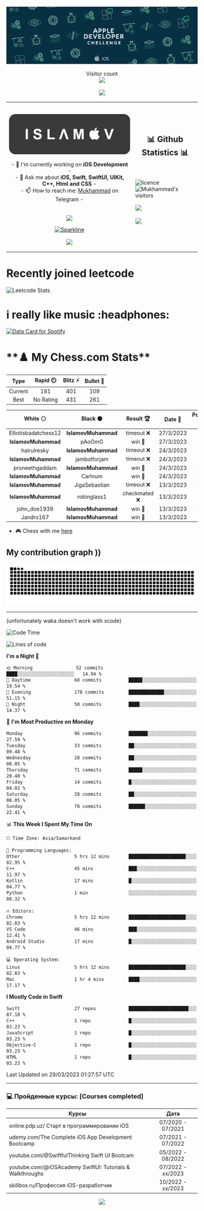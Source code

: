 
<p align="center">
  <img src="https://github.com/IslamovMukhammad/IslamovMukhammad/blob/main/GIFapple.gif" >
</p>
<p align="center"> 
  Visitor count<br>
  <img src="https://profile-counter.glitch.me/IslamovMukhammad/count.svg" />
</p>

<!-- <h2 align="center">Hello! Welcome to Mukhammad's Github page </h2> -->
<p align="center"> 
  <img src="https://readme-typing-svg.demolab.com?font=Fira+Code&pause=1000&color=56F7AD&width=435&lines=Hello!+Welcome+to+Mukhammad's+Github+page" />
</p>

<p align="center">
<table align="center">
   <tr >
      <td>
         <h2><a href="https://t.me/iMacBro"><img align="center" src="https://github.com/IslamovMukhammad/mukhammad/blob/main/oie_png-4.png?raw=true" width="600px"/></a></h2>
         <p align="center">
         - 🔭 I'm currently working on <strong>iOS Development</strong> -
         <br/>
         - 💬 Ask me about <strong>iOS, Swift, SwiftUI, UIKit, C++, Html and CSS</strong> -
         <br/>
         - 📫 How to reach me: <a href="https://t.me/iCe1m">Mukhammad</a> on Telegram -
         <br/>
                     </p>
         <br/>
        <div align=center>
    <a href="https://github.com/anuraghazra/github-readme-stats">
      <img align="center" src="https://github-readme-stats-sigma-five.vercel.app/api/top-langs/?username=IslamovMukhammad&hide=c%23,powershell,Html,Python,Mathematica,Ruby,Objective-C,Objective-C%2b%2b,Cuda&title_color=61dafb&text_color=ffffff&icon_color=61dafb&bg_color=20232a&langs_count=8&layout=compact&border_color=61dafb&hide_border=true" />
    </a>
  </div>
         <p align="center">                     
<!--              <img align="center" src="https://github-readme-stats.vercel.app/api/top-langs/?username=IslamovMukhammad&theme=radical&hide_border=true&count-private=true" /> -->
         </p> 
        <p align="center"><a href="https://stars.medv.io/Naereen/badges"><img src="https://stars.medv.io/Naereen/badges.svg" alt="Sparkline"></a></p>
         <p align="center">
            <img align="center" src="https://github-profile-trophy.vercel.app/?username=IslamovMukhammad&title=Commit,Stars,MultipleLanguage,Followers,Repositories,PullRequest,Issues&theme=juicyfresh&no-bg=true&no-frame=true"/>
         </p>
      </td>
      <td >
      <h2 align="center">📊 Github Statistics 📊 </h2>   
         <br/>
         <p align="left"> 
           <img align="center" src="https://badgen.net/github/license/Naereen/Strapdown.js" alt="licence" /> 
<!--     visitors         -->
           <img align="center" src="https://visitor-badge.glitch.me/badge?page_id=IslamovMukhammad.visitor-badge" alt="Mukhammad's visitors" />
<!--     visitors         -->
            </p>
         <img align="center" src="http://github-readme-streak-stats.herokuapp.com?user=IslamovMukhammad&theme=github-dark&hide_border=true&date_format=M%20j%5B%2C%20Y%5D" /><b/r></br><br/>
         <img align="center" src="https://github-readme-stats-sigma-five.vercel.app/api?username=IslamovMukhammad&theme=radical&show_icons=true&hide_border=true" />
          <br/><br/>
<!--                   <p align="center">
                    <a href="https://guilyx.vercel.app/api/now-playing?open">
                      <img src="https://guilyx.vercel.app/api/now-playing">
                    </a>
                  </p> -->
      </td>
   </tr>
</table>
</p>
<h1>
   Recently joined leetcode
</h1>

![Leetcode Stats](https://leetcard.jacoblin.cool/MuhammadIslamov?theme=nord)

<h1>
  i really like music :headphones:
</h1>

<a href="https://www.data-card-for-spotify.com/card?user_id=31ziehm6apuzanaqu7v5y7ruzdsy">
  <img src="https://www.data-card-for-spotify.com/api/card?user_id=31ziehm6apuzanaqu7v5y7ruzdsy" alt="Data Card for Spotify">
</a>

<h1>
  **♟️ My Chess.com Stats** 
</h1>


<!--START_SECTION:chessStats-->
<!-- Automatically generated with https://github.com/Balastrong/chess-stats-action -->

| Type | Rapid ⏲️ | Blitz ⚡ | Bullet 🔫 |
|:---:|:---:|:---:|:---:|
| Current | 181 | 401 | 109 |
| Best | No Rating | 431 | 261 |

| White ⚪ | Black ⚫ | Result 🏆 | Date 📅 | Position 🗺️ | Type 🕕 |
|:---:|:---:|:---:|:---:|:---:|:---:|
| Elliotisbadatchess12 | **IslamovMuhammad** | timeout ❌ | 27/3/2023 | <a href="http://www.ee.unb.ca/cgi-bin/tervo/fen.pl?select=4k3/p1p1p2p/1p6/3r3P/1PK5/P1P2n2/8/8 b - -">Link</a> | Bullet |
| **IslamovMuhammad** | pAoOmG | win 🥇 | 27/3/2023 | <a href="http://www.ee.unb.ca/cgi-bin/tervo/fen.pl?select=r1q1kbnr/ppp1pppp/2n5/3p4/8/1PP1P1P1/P2P1P1P/RNBQK1NR b KQkq -">Link</a> | Bullet |
| hairulresky | **IslamovMuhammad** | timeout ❌ | 24/3/2023 | <a href="http://www.ee.unb.ca/cgi-bin/tervo/fen.pl?select=r1k4r/p1p4p/1pP3p1/8/2R4q/2N5/PPPK2PP/8 b - -">Link</a> | Bullet |
| **IslamovMuhammad** | jambotforjam | timeout ❌ | 24/3/2023 | <a href="http://www.ee.unb.ca/cgi-bin/tervo/fen.pl?select=rn2kb1r/2p1n1pp/p1p2p2/3pp3/8/2P1P1PN/PP1P1P1P/RNB1K2R w KQkq -">Link</a> | Bullet |
| proneethgaddam | **IslamovMuhammad** | win 🥇 | 24/3/2023 | <a href="http://www.ee.unb.ca/cgi-bin/tervo/fen.pl?select=r1bqkb1r/p1pp1ppp/1pn2n2/1B2p3/4P3/2N2N2/PPPP1PPP/R1BQK2R w KQkq -">Link</a> | Bullet |
| **IslamovMuhammad** | Carlnum | win 🥇 | 24/3/2023 | <a href="http://www.ee.unb.ca/cgi-bin/tervo/fen.pl?select=rnbqkbnr/pppp1ppp/8/4p3/8/4P2N/PPPP1PPP/RNBQKB1R b KQkq -">Link</a> | Blitz |
| **IslamovMuhammad** | JigaSebastian | timeout ❌ | 13/3/2023 | <a href="http://www.ee.unb.ca/cgi-bin/tervo/fen.pl?select=3rk3/ppp1pp2/6p1/4b3/1K5r/P1NP4/1P1P4/q7 w - -">Link</a> | Blitz |
| **IslamovMuhammad** | robinglass1 | checkmated ❌ | 13/3/2023 | <a href="http://www.ee.unb.ca/cgi-bin/tervo/fen.pl?select=rn2k2r/ppp2p2/6p1/2p1p2p/4n1b1/1P4N1/P1PP1q1P/RNQ1K2R w KQkq -">Link</a> | Blitz |
| john_doe1939 | **IslamovMuhammad** | win 🥇 | 13/3/2023 | <a href="http://www.ee.unb.ca/cgi-bin/tervo/fen.pl?select=7k/ppp2p2/3pp2p/7r/PPP1N3/7K/7P/R7 w - -">Link</a> | Blitz |
| Jandro167 | **IslamovMuhammad** | win 🥇 | 13/3/2023 | <a href="http://www.ee.unb.ca/cgi-bin/tervo/fen.pl?select=rnbqkbnr/pppp1ppp/4p3/8/4P3/8/PPPP1PPP/RNBQKBNR w KQkq -">Link</a> | Blitz |

<!--END_SECTION:chessStats-->
- 🎮 Chess with me [here](https://chess.com/play/IslamovMuhammad)

## My contribution graph ))

<picture>
  <source media="(prefers-color-scheme: dark)" srcset="https://raw.githubusercontent.com/IslamovMukhammad/IslamovMukhammad/output/github-contribution-grid-snake-dark.svg">
  <source media="(prefers-color-scheme: light)" srcset="https://raw.githubusercontent.com/IslamovMukhammad/IslamovMukhammad/output/github-contribution-grid-snake.svg">
  <img alt="github contribution grid snake animation" src="https://raw.githubusercontent.com/IslamovMukhammad/IslamovMukhammad/output/github-contribution-grid-snake.svg">
</picture>

---
(unfortunately waka doesn't work with xcode)

<!--START_SECTION:waka-->
![Code Time](http://img.shields.io/badge/Code%20Time-7%20hrs%207%20mins-blue)

![Lines of code](https://img.shields.io/badge/From%20Hello%20World%20I%27ve%20Written-201.8%20thousand%20lines%20of%20code-blue)

**I'm a Night 🦉** 

```text
🌞 Morning                52 commits          ████░░░░░░░░░░░░░░░░░░░░░   14.94 % 
🌆 Daytime                68 commits          █████░░░░░░░░░░░░░░░░░░░░   19.54 % 
🌃 Evening                178 commits         █████████████░░░░░░░░░░░░   51.15 % 
🌙 Night                  50 commits          ████░░░░░░░░░░░░░░░░░░░░░   14.37 % 
```
📅 **I'm Most Productive on Monday** 

```text
Monday                   96 commits          ███████░░░░░░░░░░░░░░░░░░   27.59 % 
Tuesday                  33 commits          ██░░░░░░░░░░░░░░░░░░░░░░░   09.48 % 
Wednesday                28 commits          ██░░░░░░░░░░░░░░░░░░░░░░░   08.05 % 
Thursday                 71 commits          █████░░░░░░░░░░░░░░░░░░░░   20.40 % 
Friday                   14 commits          █░░░░░░░░░░░░░░░░░░░░░░░░   04.02 % 
Saturday                 28 commits          ██░░░░░░░░░░░░░░░░░░░░░░░   08.05 % 
Sunday                   78 commits          ██████░░░░░░░░░░░░░░░░░░░   22.41 % 
```


📊 **This Week I Spent My Time On** 

```text
🕑︎ Time Zone: Asia/Samarkand

💬 Programming Languages: 
Other                    5 hrs 12 mins       █████████████████████░░░░   82.95 % 
C++                      45 mins             ███░░░░░░░░░░░░░░░░░░░░░░   11.97 % 
Kotlin                   17 mins             █░░░░░░░░░░░░░░░░░░░░░░░░   04.77 % 
Python                   1 min               ░░░░░░░░░░░░░░░░░░░░░░░░░   00.32 % 

🔥 Editors: 
Chrome                   5 hrs 12 mins       █████████████████████░░░░   82.83 % 
VS Code                  46 mins             ███░░░░░░░░░░░░░░░░░░░░░░   12.41 % 
Android Studio           17 mins             █░░░░░░░░░░░░░░░░░░░░░░░░   04.77 % 

💻 Operating System: 
Linux                    5 hrs 12 mins       █████████████████████░░░░   82.83 % 
Mac                      1 hr 4 mins         ████░░░░░░░░░░░░░░░░░░░░░   17.17 % 
```

**I Mostly Code in Swift** 

```text
Swift                    27 repos            ██████████████████████░░░   87.10 % 
C++                      1 repo              █░░░░░░░░░░░░░░░░░░░░░░░░   03.23 % 
JavaScript               1 repo              █░░░░░░░░░░░░░░░░░░░░░░░░   03.23 % 
Objective-C              1 repo              █░░░░░░░░░░░░░░░░░░░░░░░░   03.23 % 
HTML                     1 repo              █░░░░░░░░░░░░░░░░░░░░░░░░   03.23 % 
```




 Last Updated on 29/03/2023 01:27:57 UTC
<!--END_SECTION:waka-->

---
### 💻 Пройденные курсы: [Courses completed]

| Курсы                                                           | Дата              |
| ----------------------------------------------------------------| :---------------: |
| online.pdp.uz/ Старт в программировании iOS                     | 07/2020 - 07/2021 |
| udemy.com/The Complete iOS App Development Bootcamp             | 07/2021 - 07/2022 |
| youtube.com/@SwiftfulThinking Swift UI Bootcam                  | 05/2022 - 08/2022 |
| youtube.com/@iOSAcademy SwiftUI: Tutorials & Walkthroughs       | 07/2022 - xx/2023 |
| skillbox.ru/Профессия iOS-разработчик                           | 10/2022 - xx/2023 |


<p align="center">
  <img src="https://capsule-render.vercel.app/api?type=waving&color=gradient&height=60&section=footer"/>
</p>
